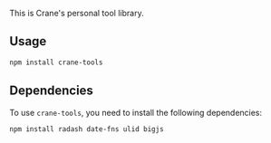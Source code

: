 This is Crane's personal tool library.

## Usage

```bash
npm install crane-tools
```

## Dependencies

To use `crane-tools`, you need to install the following dependencies:

```bash
npm install radash date-fns ulid bigjs
```
